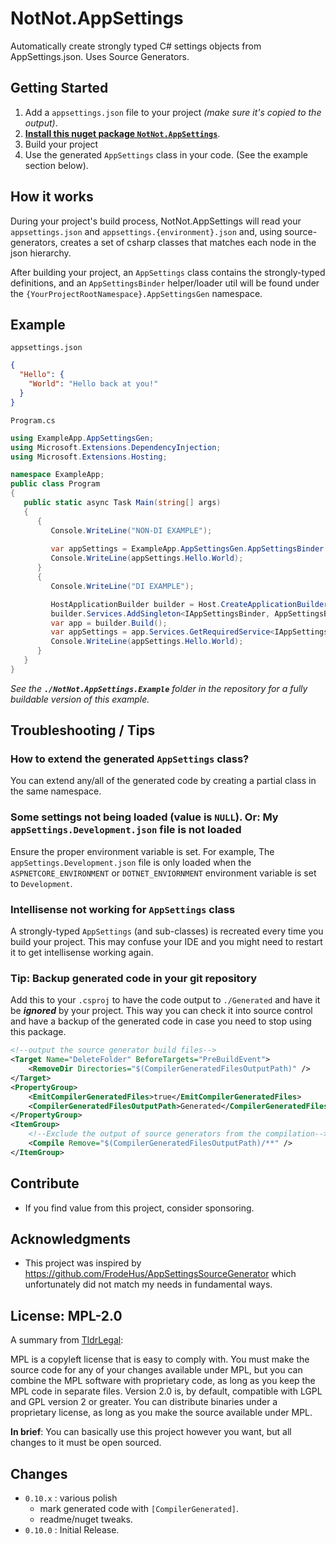 # NotNot.AppSettings

Automatically create strongly typed C# settings objects from AppSettings.json. Uses Source Generators.

## Getting Started

1) Add a `appsettings.json` file to your project *(make sure it's copied to the output)*.
2) **[Install this nuget package `NotNot.AppSettings`](https://www.nuget.org/packages/NotNot.AppSettings)**.
3) Build your project
4) Use the generated `AppSettings` class in your code. (See the example section below).

## How it works

During your project's build process, NotNot.AppSettings will read your `appsettings.json` and `appsettings.{environment}.json` and,
using source-generators, creates a set of csharp classes that matches each node in the json hierarchy.

After building your project, an `AppSettings` class contains the strongly-typed definitions,
and an `AppSettingsBinder` helper/loader util will be found under the `{YourProjectRootNamespace}.AppSettingsGen` namespace.

## Example

`appsettings.json`

```json
{
  "Hello": {
	"World": "Hello back at you!"
  }
}
```

`Program.cs`

```csharp
using ExampleApp.AppSettingsGen;
using Microsoft.Extensions.DependencyInjection;
using Microsoft.Extensions.Hosting;

namespace ExampleApp;
public class Program
{ 
   public static async Task Main(string[] args)
   {
      {
         Console.WriteLine("NON-DI EXAMPLE");
                  
         var appSettings = ExampleApp.AppSettingsGen.AppSettingsBinder.LoadDirect();
         Console.WriteLine(appSettings.Hello.World);         
      }
      {
         Console.WriteLine("DI EXAMPLE");

         HostApplicationBuilder builder = Host.CreateApplicationBuilder(args);
         builder.Services.AddSingleton<IAppSettingsBinder, AppSettingsBinder>();
         var app = builder.Build();
         var appSettings = app.Services.GetRequiredService<IAppSettingsBinder>().AppSettings;
         Console.WriteLine(appSettings.Hello.World);
      }
   }
}
```
*See the **`./NotNot.AppSettings.Example`** folder in the repository for a fully buildable version of this example.*

## Troubleshooting / Tips

### How to extend the generated `AppSettings` class?

You can extend any/all of the generated code by creating a partial class in the same namespace.

### Some settings not being loaded (value is `NULL`). Or:  My `appSettings.Development.json` file is not loaded

Ensure the proper environment variable is set.   For example, The `appSettings.Development.json` file is only loaded when the `ASPNETCORE_ENVIRONMENT` 
or `DOTNET_ENVIORNMENT` environment variable is set to `Development`.

### Intellisense not working for `AppSettings` class

A strongly-typed `AppSettings` (and sub-classes) is recreated every time you build your project. 
This may confuse your IDE and you might need to restart it to get intellisense working again.

### Tip: Backup generated code in your git repository

Add this to your `.csproj` to have the code output to `./Generated` and have it be ***ignored*** by your project.
This way you can check it into source control and have a backup of the generated code in case you need to stop using this package.
```xml
<!--output the source generator build files-->
<Target Name="DeleteFolder" BeforeTargets="PreBuildEvent">
	<RemoveDir Directories="$(CompilerGeneratedFilesOutputPath)" />
</Target>	
<PropertyGroup>
	<EmitCompilerGeneratedFiles>true</EmitCompilerGeneratedFiles>
	<CompilerGeneratedFilesOutputPath>Generated</CompilerGeneratedFilesOutputPath>
</PropertyGroup>
<ItemGroup>
	<!--Exclude the output of source generators from the compilation-->
	<Compile Remove="$(CompilerGeneratedFilesOutputPath)/**" />
</ItemGroup>
```

## Contribute

- If you find value from this project, consider sponsoring.

## Acknowledgments

- This project was inspired by https://github.com/FrodeHus/AppSettingsSourceGenerator which unfortunately did not match my needs in fundamental ways.

## License: MPL-2.0

A summary from [TldrLegal](https://www.tldrlegal.com/license/mozilla-public-license-2-0-mpl-2):

   MPL is a copyleft license that is easy to comply with. You must make the source code for any of your changes available under MPL, but you can combine the MPL software with proprietary code, as long as you keep the MPL code in separate files. Version 2.0 is, by default, compatible with LGPL and GPL version 2 or greater. You can distribute binaries under a proprietary license, as long as you make the source available under MPL.

**In brief**: You can basically use this project however you want, but all changes to it must be open sourced.

## Changes
 
- `0.10.x` :  various polish
  - mark generated code with `[CompilerGenerated]`.  
  - readme/nuget tweaks.
- `0.10.0` : Initial Release.

